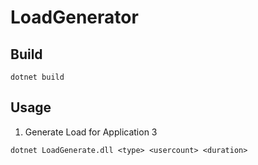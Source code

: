 # LoadGenerator

## Build
```
dotnet build
```

## Usage

1. Generate Load for Application 3 
```
dotnet LoadGenerate.dll <type> <usercount> <duration> 
```

